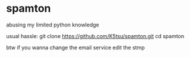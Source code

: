 # spamton
abusing my limited python knowledge 

usual hassle:
git clone https://github.com/K5tsu/spamton.git
cd spamton

btw if you wanna change the email service edit the stmp
